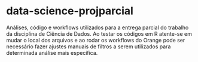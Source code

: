 # data-science-projparcial
Análises, código e workflows utilizados para a entrega parcial do trabalho da disciplina de Ciência de Dados.
Ao testar os códigos em R atente-se em mudar o local dos arquivos e ao rodar os workflows do Orange pode ser necessário fazer ajustes manuais de filtros a serem utilizados para determinada análise mais específica. 
